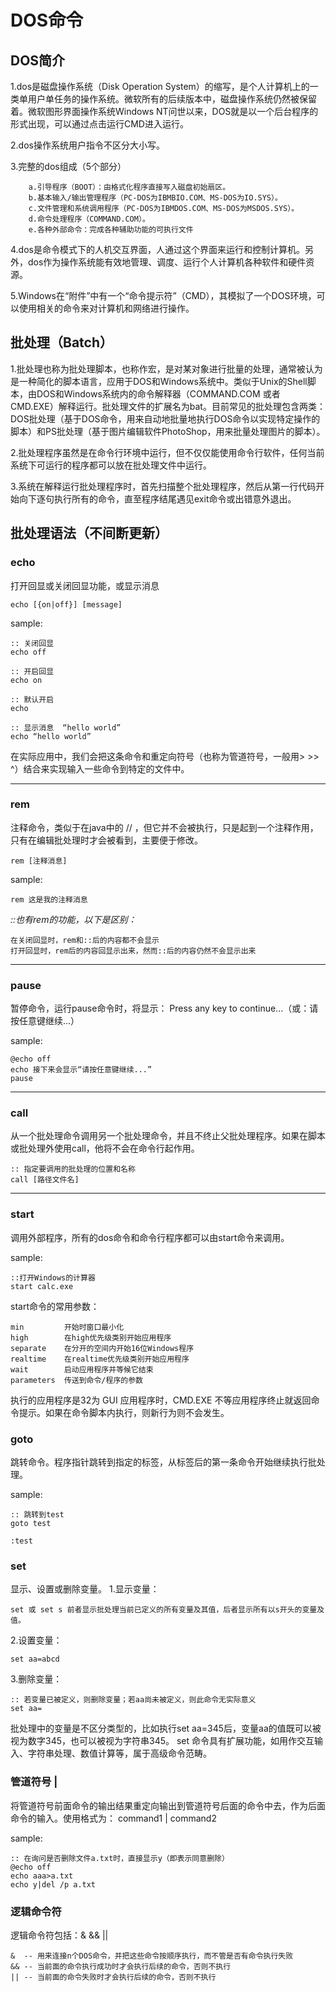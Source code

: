 # DOS命令

## DOS简介

1.dos是磁盘操作系统（Disk Operation System）的缩写，是个人计算机上的一类单用户单任务的操作系统。微软所有的后续版本中，磁盘操作系统仍然被保留着。微软图形界面操作系统Windows NT问世以来，DOS就是以一个后台程序的形式出现，可以通过点击运行CMD进入运行。


2.dos操作系统用户指令不区分大小写。


3.完整的dos组成（5个部分）
```
    a.引导程序（BOOT）：由格式化程序直接写入磁盘初始扇区。
    b.基本输入/输出管理程序（PC-DOS为IBMBIO.COM、MS-DOS为IO.SYS）。
    c.文件管理和系统调用程序（PC-DOS为IBMDOS.COM、MS-DOS为MSDOS.SYS）。
    d.命令处理程序（COMMAND.COM）。
    e.各种外部命令：完成各种辅助功能的可执行文件
```


4.dos是命令模式下的人机交互界面，人通过这个界面来运行和控制计算机。另外，dos作为操作系统能有效地管理、调度、运行个人计算机各种软件和硬件资源。


5.Windows在“附件”中有一个“命令提示符”（CMD），其模拟了一个DOS环境，可以使用相关的命令来对计算机和网络进行操作。



## 批处理（Batch）

1.批处理也称为批处理脚本，也称作宏，是对某对象进行批量的处理，通常被认为是一种简化的脚本语言，应用于DOS和Windows系统中。类似于Unix的Shell脚本，由DOS和Windows系统内的命令解释器（COMMAND.COM 或者 CMD.EXE）解释运行。批处理文件的扩展名为bat。目前常见的批处理包含两类：DOS批处理（基于DOS命令，用来自动地批量地执行DOS命令以实现特定操作的脚本）和PS批处理（基于图片编辑软件PhotoShop，用来批量处理图片的脚本）。


2.批处理程序虽然是在命令行环境中运行，但不仅仅能使用命令行软件，任何当前系统下可运行的程序都可以放在批处理文件中运行。


3.系统在解释运行批处理程序时，首先扫描整个批处理程序，然后从第一行代码开始向下逐句执行所有的命令，直至程序结尾遇见exit命令或出错意外退出。


## 批处理语法（不间断更新）

### echo

打开回显或关闭回显功能，或显示消息
```
echo [{on|off}] [message]

```
sample:
```
:: 关闭回显
echo off 

:: 开启回显
echo on

:: 默认开启
echo

:: 显示消息  “hello world”
echo “hello world”

```

在实际应用中，我们会把这条命令和重定向符号（也称为管道符号，一般用> >> ^）结合来实现输入一些命令到特定的文件中。
<hr>

### rem

注释命令，类似于在java中的 // ，但它并不会被执行，只是起到一个注释作用，只有在编辑批处理时才会被看到，主要便于修改。

```
rem [注释消息]
```

sample:
```
rem 这是我的注释消息
```

*::也有rem的功能，以下是区别：*
```
在关闭回显时，rem和::后的内容都不会显示
打开回显时，rem后的内容回显示出来，然而::后的内容仍然不会显示出来
```
<hr>

### pause

暂停命令，运行pause命令时，将显示： Press any key to continue...（或：请按任意键继续...）

sample:
```
@echo off
echo 接下来会显示“请按任意键继续...”
pause
```
<hr>

### call

从一个批处理命令调用另一个批处理命令，并且不终止父批处理程序。如果在脚本或批处理外使用call，他将不会在命令行起作用。

```
:: 指定要调用的批处理的位置和名称
call [路径文件名] 
```
<hr>

### start

调用外部程序，所有的dos命令和命令行程序都可以由start命令来调用。

sample:
```
::打开Windows的计算器
start calc.exe
```

start命令的常用参数：
```
min         开始时窗口最小化
high        在high优先级类别开始应用程序
separate    在分开的空间内开始16位Windows程序
realtime    在realtime优先级类别开始应用程序
wait        启动应用程序并等候它结束
parameters  传送到命令/程序的参数
```
执行的应用程序是32为 GUI 应用程序时，CMD.EXE 不等应用程序终止就返回命令提示。如果在命令脚本内执行，则新行为则不会发生。


### goto

跳转命令。程序指针跳转到指定的标签，从标签后的第一条命令开始继续执行批处理。

sample:
```
:: 跳转到test
goto test

:test
```

### set

显示、设置或删除变量。
1.显示变量：

```
set 或 set s 前者显示批处理当前已定义的所有变量及其值，后者显示所有以s开头的变量及值。
```
2.设置变量： 

```
set aa=abcd

```
3.删除变量：
```
:: 若变量已被定义，则删除变量；若aa尚未被定义，则此命令无实际意义
set aa=
```

批处理中的变量是不区分类型的，比如执行set aa=345后，变量aa的值既可以被视为数字345，也可以被视为字符串345。
set 命令具有扩展功能，如用作交互输入、字符串处理、数值计算等，属于高级命令范畴。



### 管道符号 | 

将管道符号前面命令的输出结果重定向输出到管道符号后面的命令中去，作为后面命令的输入。使用格式为： command1 | command2

sample:
```
:: 在询问是否删除文件a.txt时，直接显示y（即表示同意删除）
@echo off
echo aaa>a.txt
echo y|del /p a.txt

```


### 逻辑命令符

逻辑命令符包括：& && ||

```
&  -- 用来连接n个DOS命令，并把这些命令按顺序执行，而不管是否有命令执行失败
&& -- 当前面的命令执行成功时才会执行后续的命令，否则不执行
|| -- 当前面的命令失败时才会执行后续的命令，否则不执行
```


